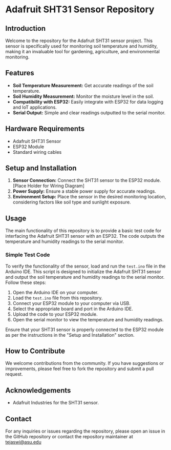 # Adafruit SHT31 Sensor Repository

## Introduction

Welcome to the repository for the Adafruit SHT31 sensor project. This sensor is specifically used for monitoring soil temperature and humidity, making it an invaluable tool for gardening, agriculture, and environmental monitoring.

## Features

- **Soil Temperature Measurement:** Get accurate readings of the soil temperature.
- **Soil Humidity Measurement:** Monitor the moisture level in the soil.
- **Compatibility with ESP32:** Easily integrate with ESP32 for data logging and IoT applications.
- **Serial Output:** Simple and clear readings outputted to the serial monitor.

## Hardware Requirements

- Adafruit SHT31 Sensor
- ESP32 Module
- Standard wiring cables

## Setup and Installation

1. **Sensor Connection:** Connect the SHT31 sensor to the ESP32 module. [Place Holder for Wiring Diagram]
2. **Power Supply:** Ensure a stable power supply for accurate readings.
3. **Environment Setup:** Place the sensor in the desired monitoring location, considering factors like soil type and sunlight exposure.

## Usage

The main functionality of this repository is to provide a basic test code for interfacing the Adafruit SHT31 sensor with an ESP32. The code outputs the temperature and humidity readings to the serial monitor.

### Simple Test Code

To verify the functionality of the sensor, load and run the `test.ino` file in the Arduino IDE. This script is designed to initialize the Adafruit SHT31 sensor and output the soil temperature and humidity readings to the serial monitor. Follow these steps:

1. Open the Arduino IDE on your computer.
2. Load the `test.ino` file from this repository.
3. Connect your ESP32 module to your computer via USB.
4. Select the appropriate board and port in the Arduino IDE.
5. Upload the code to your ESP32 module.
6. Open the serial monitor to view the temperature and humidity readings.

Ensure that your SHT31 sensor is properly connected to the ESP32 module as per the instructions in the "Setup and Installation" section.

## How to Contribute

We welcome contributions from the community. If you have suggestions or improvements, please feel free to fork the repository and submit a pull request.

## Acknowledgements

- Adafruit Industries for the SHT31 sensor.

## Contact

For any inquiries or issues regarding the repository, please open an issue in the GitHub repository or contact the repository maintainer at tejaswi@asu.edu
